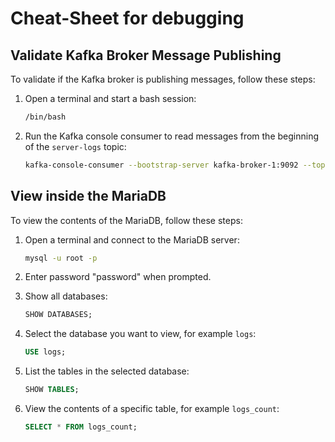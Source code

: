 # Cheat-Sheet for debugging
## Validate Kafka Broker Message Publishing

To validate if the Kafka broker is publishing messages, follow these steps:

1. Open a terminal and start a bash session:
    ```sh
    /bin/bash
    ```

2. Run the Kafka console consumer to read messages from the beginning of the `server-logs` topic:
    ```sh
    kafka-console-consumer --bootstrap-server kafka-broker-1:9092 --topic server-logs --from-beginning
    ```

## View inside the MariaDB

To view the contents of the MariaDB, follow these steps:

1. Open a terminal and connect to the MariaDB server:
    ```sh
    mysql -u root -p
    ```

2. Enter password "password" when prompted.

3. Show all databases:
    ```sql
    SHOW DATABASES;
    ```

4. Select the database you want to view, for example `logs`:
    ```sql
    USE logs;
    ```

5. List the tables in the selected database:
    ```sql
    SHOW TABLES;
    ```

6. View the contents of a specific table, for example `logs_count`:
    ```sql
    SELECT * FROM logs_count;
    ```
